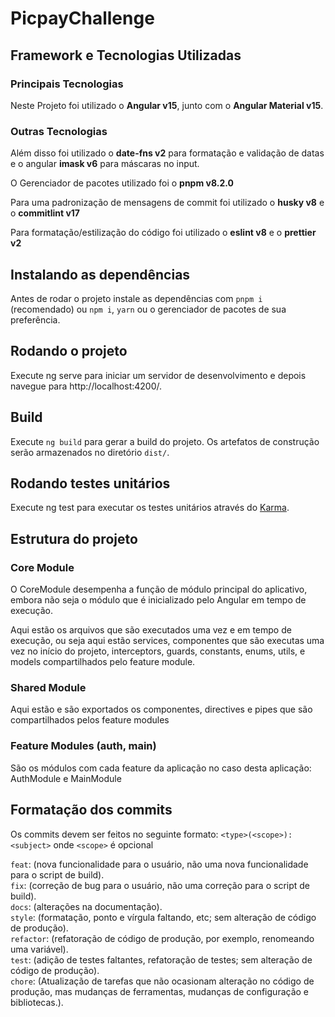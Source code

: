 # PicpayChallenge

## Framework e Tecnologias Utilizadas

### Principais Tecnologias

Neste Projeto foi utilizado o **Angular v15**, junto com o **Angular Material v15**.

### Outras Tecnologias

Além disso foi utilizado o **date-fns v2** para formatação e validação de datas e o angular **imask v6** para máscaras no input.

O Gerenciador de pacotes utilizado foi o **pnpm v8.2.0**

Para uma padronização de mensagens de commit foi utilizado o **husky v8** e o **commitlint v17**

Para formatação/estilização do código foi utilizado o **eslint v8** e o **prettier v2**

## Instalando as dependências

Antes de rodar o projeto instale as dependências com `pnpm i` (recomendado) ou `npm i`, `yarn` ou o gerenciador de pacotes de sua preferência.

## Rodando o projeto

Execute ng serve para iniciar um servidor de desenvolvimento e depois navegue para http://localhost:4200/.

## Build

Execute `ng build` para gerar a build do projeto. Os artefatos de construção serão armazenados no diretório `dist/`.

## Rodando testes unitários

Execute ng test para executar os testes unitários através do [Karma](https://karma-runner.github.io).

## Estrutura do projeto

### Core Module
O CoreModule desempenha a função de módulo principal do aplicativo, embora não seja o módulo que é inicializado pelo Angular em tempo de execução.

Aqui estão os arquivos que são executados uma vez e em tempo de execução, ou seja aqui estão services, componentes que são executas uma vez no início do projeto, interceptors, guards, constants, enums, utils, e models compartilhados pelo feature module.

### Shared Module
Aqui estão e são exportados os componentes, directives e pipes que são compartilhados pelos feature modules  

### Feature Modules (auth, main)
São os módulos com cada feature da aplicação no caso desta aplicação: AuthModule e MainModule


## Formatação dos commits
Os commits devem ser feitos no seguinte formato: `<type>(<scope>): <subject>` onde `<scope>` é opcional

`feat`: (nova funcionalidade para o usuário, não uma nova funcionalidade para o script de build).   
`fix`: (correção de bug para o usuário, não uma correção para o script de build).  
`docs`: (alterações na documentação).  
`style`: (formatação, ponto e vírgula faltando, etc; sem alteração de código de produção).  
`refactor`: (refatoração de código de produção, por exemplo, renomeando uma variável).  
`test`: (adição de testes faltantes, refatoração de testes; sem alteração de código de produção).  
`chore`: (Atualização de tarefas que não ocasionam alteração no código de produção, mas mudanças de ferramentas, mudanças de configuração e bibliotecas.). 
